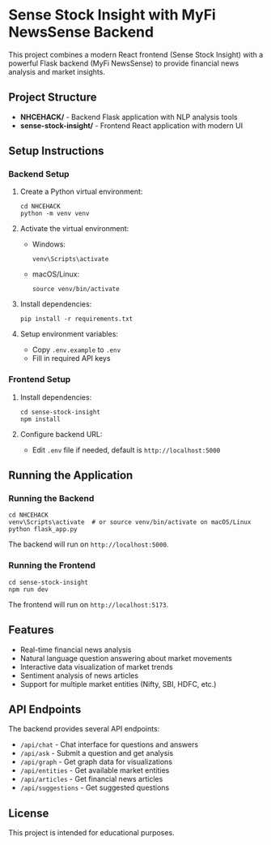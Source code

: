 # Sense Stock Insight with MyFi NewsSense Backend

This project combines a modern React frontend (Sense Stock Insight) with a powerful Flask backend (MyFi NewsSense) to provide financial news analysis and market insights.

## Project Structure

- **NHCEHACK/** - Backend Flask application with NLP analysis tools
- **sense-stock-insight/** - Frontend React application with modern UI

## Setup Instructions

### Backend Setup

1. Create a Python virtual environment:
   ```
   cd NHCEHACK
   python -m venv venv
   ```

2. Activate the virtual environment:
   - Windows:
     ```
     venv\Scripts\activate
     ```
   - macOS/Linux:
     ```
     source venv/bin/activate
     ```

3. Install dependencies:
   ```
   pip install -r requirements.txt
   ```

4. Setup environment variables:
   - Copy `.env.example` to `.env`
   - Fill in required API keys

### Frontend Setup

1. Install dependencies:
   ```
   cd sense-stock-insight
   npm install
   ```

2. Configure backend URL:
   - Edit `.env` file if needed, default is `http://localhost:5000`

## Running the Application

### Running the Backend

```
cd NHCEHACK
venv\Scripts\activate  # or source venv/bin/activate on macOS/Linux
python flask_app.py
```

The backend will run on `http://localhost:5000`.

### Running the Frontend

```
cd sense-stock-insight
npm run dev
```

The frontend will run on `http://localhost:5173`.

## Features

- Real-time financial news analysis
- Natural language question answering about market movements
- Interactive data visualization of market trends
- Sentiment analysis of news articles
- Support for multiple market entities (Nifty, SBI, HDFC, etc.)

## API Endpoints

The backend provides several API endpoints:

- `/api/chat` - Chat interface for questions and answers
- `/api/ask` - Submit a question and get analysis
- `/api/graph` - Get graph data for visualizations
- `/api/entities` - Get available market entities
- `/api/articles` - Get financial news articles
- `/api/suggestions` - Get suggested questions

## License

This project is intended for educational purposes.
